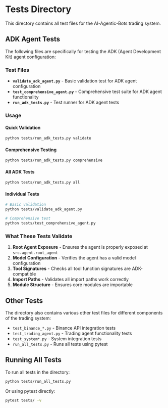 # Tests Directory

This directory contains all test files for the AI-Agentic-Bots trading system.

## ADK Agent Tests

The following files are specifically for testing the ADK (Agent Development Kit) agent configuration:

### Test Files

- **`validate_adk_agent.py`** - Basic validation test for ADK agent configuration
- **`test_comprehensive_agent.py`** - Comprehensive test suite for ADK agent functionality
- **`run_adk_tests.py`** - Test runner for ADK agent tests

### Usage

#### Quick Validation
```bash
python tests/run_adk_tests.py validate
```

#### Comprehensive Testing
```bash
python tests/run_adk_tests.py comprehensive
```

#### All ADK Tests
```bash
python tests/run_adk_tests.py all
```

#### Individual Tests
```bash
# Basic validation
python tests/validate_adk_agent.py

# Comprehensive test
python tests/test_comprehensive_agent.py
```

### What These Tests Validate

1. **Root Agent Exposure** - Ensures the agent is properly exposed at `src.agent.root_agent`
2. **Model Configuration** - Verifies the agent has a valid model configuration
3. **Tool Signatures** - Checks all tool function signatures are ADK-compatible
4. **Import Paths** - Validates all import paths work correctly
5. **Module Structure** - Ensures core modules are importable

## Other Tests

The directory also contains various other test files for different components of the trading system:

- `test_binance_*.py` - Binance API integration tests
- `test_trading_agent.py` - Trading agent functionality tests
- `test_system*.py` - System integration tests
- `run_all_tests.py` - Runs all tests using pytest

## Running All Tests

To run all tests in the directory:
```bash
python tests/run_all_tests.py
```

Or using pytest directly:
```bash
pytest tests/ -v
```

